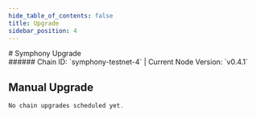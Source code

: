 ```yaml
---
hide_table_of_contents: false
title: Upgrade
sidebar_position: 4
---
```


<div className="h1-with-icon icon-symphony">
# Symphony Upgrade
</div>
###### Chain ID: `symphony-testnet-4` | Current Node Version: `v0.4.1`

## Manual Upgrade

```js
No chain upgrades scheduled yet.
```
